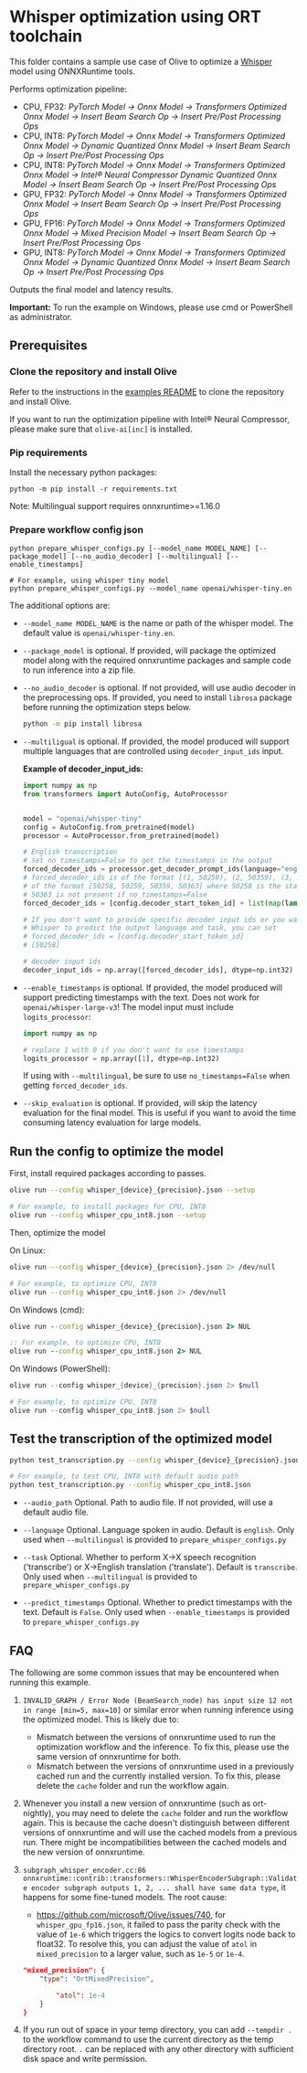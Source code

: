 # Whisper optimization using ORT toolchain
This folder contains a sample use case of Olive to optimize a [Whisper](https://huggingface.co/openai/whisper-tiny) model using ONNXRuntime tools.

Performs optimization pipeline:
- CPU, FP32: *PyTorch Model -> Onnx Model -> Transformers Optimized Onnx Model -> Insert Beam Search Op -> Insert Pre/Post Processing Ops*
- CPU, INT8: *PyTorch Model -> Onnx Model -> Transformers Optimized Onnx Model -> Dynamic Quantized Onnx Model -> Insert Beam Search Op -> Insert Pre/Post Processing Ops*
- CPU, INT8: *PyTorch Model -> Onnx Model -> Transformers Optimized Onnx Model -> Intel® Neural Compressor Dynamic Quantized Onnx Model -> Insert Beam Search Op -> Insert Pre/Post Processing Ops*
- GPU, FP32: *PyTorch Model -> Onnx Model -> Transformers Optimized Onnx Model -> Insert Beam Search Op -> Insert Pre/Post Processing Ops*
- GPU, FP16: *PyTorch Model -> Onnx Model -> Transformers Optimized Onnx Model -> Mixed Precision Model -> Insert Beam Search Op -> Insert Pre/Post Processing Ops*
- GPU, INT8: *PyTorch Model -> Onnx Model -> Transformers Optimized Onnx Model -> Dynamic Quantized Onnx Model -> Insert Beam Search Op -> Insert Pre/Post Processing Ops*

Outputs the final model and latency results.

**Important:** To run the example on Windows, please use cmd or PowerShell as administrator.

## Prerequisites
### Clone the repository and install Olive

Refer to the instructions in the [examples README](../README.md) to clone the repository and install Olive.

If you want to run the optimization pipeline with Intel® Neural Compressor, please make sure that `olive-ai[inc]` is installed.

### Pip requirements
Install the necessary python packages:
```
python -m pip install -r requirements.txt
```

Note: Multilingual support requires onnxruntime>=1.16.0

### Prepare workflow config json
```
python prepare_whisper_configs.py [--model_name MODEL_NAME] [--package_model] [--no_audio_decoder] [--multilingual] [--enable_timestamps]

# For example, using whisper tiny model
python prepare_whisper_configs.py --model_name openai/whisper-tiny.en
```

The additional options are:
- `--model_name MODEL_NAME` is the name or path of the whisper model. The default value is `openai/whisper-tiny.en`.
- `--package_model` is optional. If provided, will package the optimized model along with the required onnxruntime packages and sample code to run inference into a zip file.
- `--no_audio_decoder` is optional. If not provided, will use audio decoder in the preprocessing ops. If provided, you need to install `librosa` package before running the optimization steps below.

    ```bash
    python -m pip install librosa
    ```

- `--multiligual` is optional. If provided, the model produced will support multiple languages that are controlled using `decoder_input_ids` input.

    **Example of decoder_input_ids:**
    ```python
    import numpy as np
    from transformers import AutoConfig, AutoProcessor


    model = "openai/whisper-tiny"
    config = AutoConfig.from_pretrained(model)
    processor = AutoProcessor.from_pretrained(model)

    # English transcription
    # set no_timestamps=False to get the timestamps in the output
    forced_decoder_ids = processor.get_decoder_prompt_ids(language="english", task="transcribe", no_timestamps=True)
    # forced_decoder_ids is of the format [(1, 50259), (2, 50359), (3, 50363)] and needs to be
    # of the format [50258, 50259, 50359, 50363] where 50258 is the start token id
    # 50363 is not present if no_timestamps=False
    forced_decoder_ids = [config.decoder_start_token_id] + list(map(lambda token: token[1], forced_decoder_ids))

    # If you don't want to provide specific decoder input ids or you want
    # Whisper to predict the output language and task, you can set
    # forced_decoder_ids = [config.decoder_start_token_id]
    # [50258]

    # decoder input ids
    decoder_input_ids = np.array([forced_decoder_ids], dtype=np.int32)
    ```

- `--enable_timestamps` is optional. If provided, the model produced will support predicting timestamps with the text. Does not work for `openai/whisper-large-v3`!
    The model input must include `logits_processor`:

    ```python
    import numpy as np

    # replace 1 with 0 if you don't want to use timestamps
    logits_processor = np.array([1], dtype=np.int32)
    ```

    If using with `--multilingual`, be sure to use `no_timestamps=False` when getting `forced_decoder_ids`.

- `--skip_evaluation` is optional. If provided, will skip the latency evaluation for the final model. This is useful if you want to avoid the time consuming latency evaluation for large models.



## Run the config to optimize the model
First, install required packages according to passes.
```bash
olive run --config whisper_{device}_{precision}.json --setup

# For example, to install packages for CPU, INT8
olive run --config whisper_cpu_int8.json --setup
```

Then, optimize the model

On Linux:
```bash
olive run --config whisper_{device}_{precision}.json 2> /dev/null

# For example, to optimize CPU, INT8
olive run --config whisper_cpu_int8.json 2> /dev/null
```

On Windows (cmd):
```cmd
olive run --config whisper_{device}_{precision}.json 2> NUL

:: For example, to optimize CPU, INT8
olive run --config whisper_cpu_int8.json 2> NUL
```

On Windows (PowerShell):
```powershell
olive run --config whisper_{device}_{precision}.json 2> $null

# For example, to optimize CPU, INT8
olive run --config whisper_cpu_int8.json 2> $null
```

## Test the transcription of the optimized model
```bash
python test_transcription.py --config whisper_{device}_{precision}.json [--audio_path AUDIO_PATH] [--language LANGUAGE] [--task {transcribe,translate}] [--predict_timestamps]

# For example, to test CPU, INT8 with default audio path
python test_transcription.py --config whisper_cpu_int8.json
```

- `--audio_path` Optional. Path to audio file. If not provided, will use a default audio file.

- `--language` Optional. Language spoken in audio. Default is `english`. Only used when `--multilingual` is provided to `prepare_whisper_configs.py`

- `--task` Optional. Whether to perform X->X speech recognition ('transcribe') or X->English translation ('translate'). Default is `transcribe`. Only used
when `--multilingual` is provided to `prepare_whisper_configs.py`

- `--predict_timestamps` Optional. Whether to predict timestamps with the text. Default is `False`. Only used when `--enable_timestamps` is provided to `prepare_whisper_configs.py`

## FAQ
The following are some common issues that may be encountered when running this example.
1. `INVALID_GRAPH / Error Node (BeamSearch_node) has input size 12 not in range [min=5, max=10]` or similar error when running inference using the optimized model.
This is likely due to:
    - Mismatch between the versions of onnxruntime used to run the optimization workflow and the inference. To fix this, please use the same version of
    onnxruntime for both.
    - Mismatch between the versions of onnxruntime used in a previously cached run and the currently installed version. To fix this, please delete the `cache` folder
    and run the workflow again.

2. Whenever you install a new version of onnxruntime (such as ort-nightly), you may need to delete the `cache` folder and run the workflow again. This is because the cache doesn't
distinguish between different versions of onnxruntime and will use the cached models from a previous run. There might be incompatibilities between the cached models and the new
version of onnxruntime.

3. `subgraph_whisper_encoder.cc:86 onnxruntime::contrib::transformers::WhisperEncoderSubgraph::Validate encoder subgraph outputs 1, 2, ... shall have same data type`, it happens for some fine-tuned models. The root cause:
    - https://github.com/microsoft/Olive/issues/740, for `whisper_gpu_fp16.json`, it failed to pass the parity check with the value of `1e-6` which triggers the logics to convert logits
    node back to float32. To resolve this, you can adjust the value of `atol` in `mixed_precision` to a larger value, such as `1e-5` or `1e-4`.
    ```json
    "mixed_precision": {
        "type": "OrtMixedPrecision",

            "atol": 1e-4
        }
    }
    ```

4. If you run out of space in your temp directory, you can add `--tempdir .` to the workflow command to use the current directory as the temp directory root. `.` can be replaced with any other directory with sufficient disk space and write permission.
